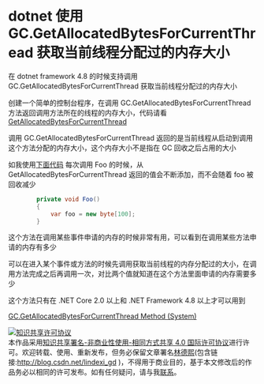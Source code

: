 # dotnet 使用 GC.GetAllocatedBytesForCurrentThread 获取当前线程分配过的内存大小

在 dotnet framework 4.8 的时候支持调用 GC.GetAllocatedBytesForCurrentThread 获取当前线程分配过的内存大小

<!--more-->
<!-- csdn -->

创建一个简单的控制台程序，在调用 GC.GetAllocatedBytesForCurrentThread 方法返回调用方法所在的线程的内存大小，代码请看[GetAllocatedBytesForCurrentThread](https://github.com/lindexi/lindexi_gd/tree/4470807a21a7ae2396d5bf9719ddcecc22f72e99/GetAllocatedBytesForCurrentThread )

调用 GC.GetAllocatedBytesForCurrentThread 返回的是当前线程从启动到调用这个方法分配的内存大小，这个内存大小不是指在 GC 回收之后占用的大小

如我使用[下面代码](https://github.com/lindexi/lindexi_gd/blob/4470807a21a7ae2396d5bf9719ddcecc22f72e99/GetAllocatedBytesForCurrentThread/GetAllocatedBytesForCurrentThread/Program.cs#L31-L34) 每次调用 Foo 的时候，从 GetAllocatedBytesForCurrentThread 返回的值会不断添加，而不会随着 foo 被回收减少

```csharp
        private void Foo()
        {
            var foo = new byte[100];
        }
```

这个方法在调用某些事件申请的内存的时候非常有用，可以看到在调用某些方法申请的内存有多少

可以在进入某个事件或方法的时候先调用获取当前线程的内存分配过的大小，在调用方法完成之后再调用一次，对比两个值就知道在这个方法里面申请的内存需要多少

这个方法只有在 .NET Core 2.0 以上和 .NET Framework 4.8 以上才可以用到

[GC.GetAllocatedBytesForCurrentThread Method (System)](https://docs.microsoft.com/en-us/dotnet/api/system.gc.getallocatedbytesforcurrentthread?wt.mc_id=MVP)

<a rel="license" href="http://creativecommons.org/licenses/by-nc-sa/4.0/"><img alt="知识共享许可协议" style="border-width:0" src="https://licensebuttons.net/l/by-nc-sa/4.0/88x31.png" /></a><br />本作品采用<a rel="license" href="http://creativecommons.org/licenses/by-nc-sa/4.0/">知识共享署名-非商业性使用-相同方式共享 4.0 国际许可协议</a>进行许可。欢迎转载、使用、重新发布，但务必保留文章署名[林德熙](http://blog.csdn.net/lindexi_gd)(包含链接:http://blog.csdn.net/lindexi_gd )，不得用于商业目的，基于本文修改后的作品务必以相同的许可发布。如有任何疑问，请与我[联系](mailto:lindexi_gd@163.com)。
